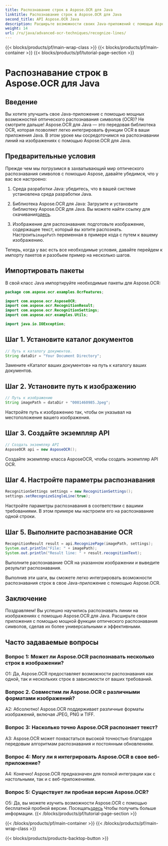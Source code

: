 ```yaml
---
title: Распознавание строк в Aspose.OCR для Java
linktitle: Распознавание строк в Aspose.OCR для Java
second_title: API Aspose.OCR Java
description: Расширьте возможности своих Java-приложений с помощью Aspose.OCR для точного распознавания текста. Простая интеграция, высокая точность.
weight: 14
url: /ru/java/advanced-ocr-techniques/recognize-lines/
---
```


{{< blocks/products/pf/main-wrap-class >}}
{{< blocks/products/pf/main-container >}}
{{< blocks/products/pf/tutorial-page-section >}}

# Распознавание строк в Aspose.OCR для Java

## Введение

Вы хотите улучшить свое Java-приложение с помощью мощных возможностей оптического распознавания символов (OCR)? Не смотрите дальше! Aspose.OCR для Java — это передовая библиотека OCR, которая позволяет легко интегрировать функции OCR в ваши приложения Java. В этом уроке мы сосредоточимся на распознавании линий на изображениях с помощью Aspose.OCR для Java.

## Предварительные условия

Прежде чем мы погрузимся в захватывающий мир оптического распознавания символов с помощью Aspose, давайте убедимся, что у вас все настроено:

1. Среда разработки Java: убедитесь, что в вашей системе установлена среда разработки Java.

2.  Библиотека Aspose.OCR для Java: Загрузите и установите библиотеку Aspose.OCR для Java. Вы можете найти ссылку для скачивания[здесь](https://releases.aspose.com/ocr/java/).

3.  Изображение для распознавания: подготовьте изображение, содержащее текст, который вы хотите распознать. Настроить`imagePath` переменная в примере кода с путем к вашему изображению.

Теперь, когда у вас есть все необходимые условия, давайте перейдем к импорту пакетов и разобьем пример на несколько шагов.

## Импортировать пакеты

В свой класс Java импортируйте необходимые пакеты для Aspose.OCR:

```java
package com.aspose.ocr.examples.OcrFeatures;

import com.aspose.ocr.AsposeOCR;
import com.aspose.ocr.RecognitionResult;
import com.aspose.ocr.RecognitionSettings;
import com.aspose.ocr.examples.Utils;

import java.io.IOException;
```

## Шаг 1. Установите каталог документов

```java
// Путь к каталогу документов.
String dataDir = "Your Document Directory";
```

Замените «Каталог ваших документов» на путь к каталогу ваших документов.

## Шаг 2. Установите путь к изображению

```java
// Путь к изображению
String imagePath = dataDir + "0001460985.Jpeg";
```

Настройте путь к изображению так, чтобы он указывал на местоположение вашего изображения.

## Шаг 3. Создайте экземпляр API

```java
// Создать экземпляр API
AsposeOCR api = new AsposeOCR();
```

Создайте экземпляр класса AsposeOCR, чтобы создать экземпляр API OCR.

## Шаг 4. Настройте параметры распознавания

```java
RecognitionSettings settings = new RecognitionSettings();
settings.setRecognizeSingleLine(true);
```

Настройте параметры распознавания в соответствии с вашими требованиями. В этом примере мы настроили его на распознавание одной строки.

## Шаг 5. Выполните распознавание OCR

```java
RecognitionResult result = api.RecognizePage(imagePath, settings);
System.out.println("File: " + imagePath);
System.out.println("Result line: " + result.recognitionText);
```

Выполните распознавание OCR на указанном изображении и выведите результат распознавания.

Выполнив эти шаги, вы сможете легко интегрировать возможности распознавания строк в свое Java-приложение с помощью Aspose.OCR.

## Заключение

Поздравляем! Вы успешно научились распознавать линии на изображениях с помощью Aspose.OCR для Java. Расширьте свои приложения с помощью мощной функции оптического распознавания символов, сделав их более универсальными и эффективными.

## Часто задаваемые вопросы

### Вопрос 1: Может ли Aspose.OCR распознавать несколько строк в изображении?

О1: Да, Aspose.OCR предоставляет возможности распознавания как одной, так и нескольких строк в зависимости от ваших требований.

### Вопрос 2. Совместим ли Aspose.OCR с различными форматами изображений?

А2: Абсолютно! Aspose.OCR поддерживает различные форматы изображений, включая JPEG, PNG и TIFF.

### Вопрос 3: Насколько точно Aspose.OCR распознает текст?

A3: Aspose.OCR может похвастаться высокой точностью благодаря передовым алгоритмам распознавания и постоянным обновлениям.

### Вопрос 4: Могу ли я интегрировать Aspose.OCR в свое веб-приложение?

А4: Конечно! Aspose.OCR предназначен для полной интеграции как с настольными, так и с веб-приложениями.

### Вопрос 5: Существует ли пробная версия Aspose.OCR?

 О5: Да, вы можете изучить возможности Aspose.OCR с помощью бесплатной пробной версии. Посещать[здесь](https://releases.aspose.com/) Чтобы получить больше информации.
{{< /blocks/products/pf/tutorial-page-section >}}

{{< /blocks/products/pf/main-container >}}
{{< /blocks/products/pf/main-wrap-class >}}

{{< blocks/products/products-backtop-button >}}
